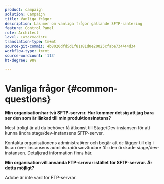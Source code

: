 ```yaml
---
product: campaign
solution: Campaign
title: Vanliga frågor
description: Läs mer om vanliga frågor gällande SFTP-hantering
feature: Control Panel
role: Architect
level: Intermediate
translation-type: tm+mt
source-git-commit: 4b8020dfd5d1f81a81d0e20025cfabe734744d34
workflow-type: tm+mt
source-wordcount: '113'
ht-degree: 98%

---
```



# Vanliga frågor {#common-questions}

**Min organisation har två SFTP-servrar. Hur kommer det sig att jag bara ser den som är länkad till min produktionsinstans?**

Mest troligt är att du behöver få åtkomst till Stage/Dev-instansen för att kunna ändra stage/dev-instansens SFTP-server.

Kontakta organisationens administratörer och begär att de lägger till dig i listan över instansens administratörsanvändare för den önskade stage/dev-instansen. Detaljerad information finns [här](../../discover/using/managing-permissions.md).

**Min organisation vill använda FTP-servrar istället för SFTP-servrar. Är detta möjligt?**

Adobe är inte värd för FTP-servrar.
